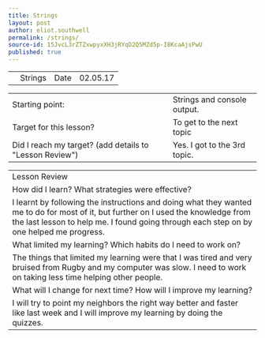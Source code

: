 ```yaml
---
title: Strings
layout: post
author: eliot.southwell
permalink: /strings/
source-id: 15JvcL3rZTZxwpyxXH3jRYqD2Q5MZd5p-I8KcaAjsPwU
published: true
---
```

<table>
  <tr>
    <td></td>
    <td>Strings</td>
    <td>Date</td>
    <td>02.05.17</td>
  </tr>
</table>


<table>
  <tr>
    <td>Starting point:</td>
    <td>Strings and console output.</td>
  </tr>
  <tr>
    <td>Target for this lesson?</td>
    <td>To get to the next topic</td>
  </tr>
  <tr>
    <td>Did I reach my target? 
(add details to "Lesson Review")</td>
    <td>Yes. I got to the 3rd topic.</td>
  </tr>
</table>


<table>
  <tr>
    <td>Lesson Review</td>
  </tr>
  <tr>
    <td>How did I learn? What strategies were effective? </td>
  </tr>
  <tr>
    <td>I learnt by following the instructions and doing what they wanted me to do for most of it, but further on I used the knowledge from the last lesson to help me. I found going through each step on by one helped me progress.</td>
  </tr>
  <tr>
    <td>What limited my learning? Which habits do I need to work on? </td>
  </tr>
  <tr>
    <td>The things that limited my learning were that I was tired and very bruised from Rugby and my computer was slow. I need to work on taking less time helping other people.</td>
  </tr>
  <tr>
    <td>What will I change for next time? How will I improve my learning?</td>
  </tr>
  <tr>
    <td>I will try to point my neighbors the right way better and faster like last week and I will improve my learning by doing the quizzes.</td>
  </tr>
</table>



